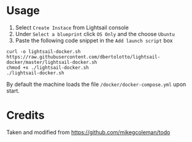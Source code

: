 # Usage
1. Select `Create Instace` from Lightsail console
1. Under `Select a blueprint` click `OS Only` and the choose `Ubuntu`
1. Paste the following code snippet in the `Add launch script` box
```
curl -o lightsail-docker.sh https://raw.githubusercontent.com/dbertolotto/lightsail-docker/master/lightsail-docker.sh
chmod +x ./lightsail-docker.sh
./lightsail-docker.sh
```
By default the machine loads the file `/docker/docker-compose.yml` upon start.

# Credits
Taken and modified from https://github.com/mikegcoleman/todo
